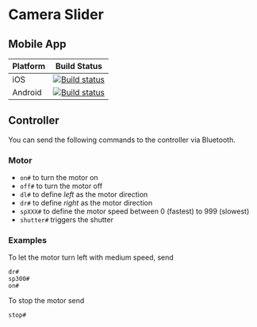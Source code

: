 # Camera Slider
## Mobile App
| Platform | Build Status                                                                                                                                     |
|----------|--------------------------------------------------------------------------------------------------------------------------------------------------|
| iOS      | [![Build status](https://build.mobile.azure.com/v0.1/apps/05542a9b-1639-4e49-993e-0e3e2e060624/branches/master/badge)](https://mobile.azure.com) |
| Android  | [![Build status](https://build.mobile.azure.com/v0.1/apps/e5d9f288-6a27-41a4-8037-607a93649205/branches/master/badge)](https://mobile.azure.com) |

## Controller
You can send the following commands to the controller via Bluetooth.

### Motor
- `on#` to turn the motor on
- `off#` to turn the motor off
- `dl#` to define *left* as the motor direction
- `dr#` to define *right* as the motor direction
- `spXXX#` to define the motor speed between 0 (fastest) to 999 (slowest)
- `shutter#` triggers the shutter

### Examples
To let the motor turn left with medium speed, send

```
dr#
sp300#
on#
```

To stop the motor send
```
stop#
```
